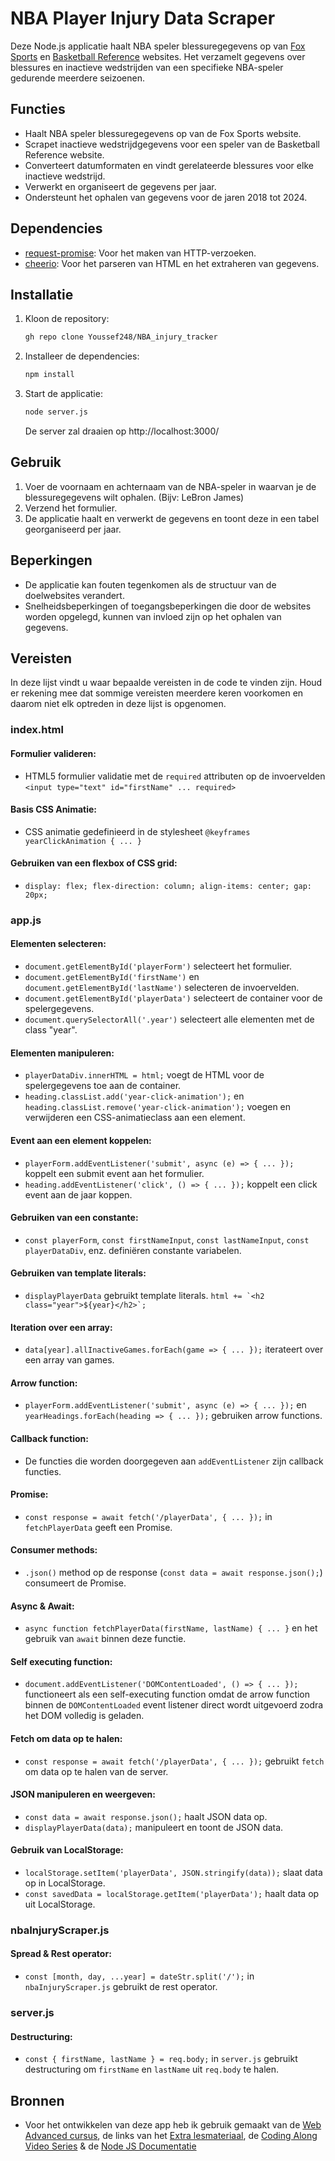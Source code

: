 # NBA Player Injury Data Scraper

Deze Node.js applicatie haalt NBA speler blessuregegevens op van [Fox Sports](https://www.foxsports.com/nba) en [Basketball Reference](https://www.basketball-reference.com/) websites. Het verzamelt gegevens over blessures en inactieve wedstrijden van een specifieke NBA-speler gedurende meerdere seizoenen.

## Functies

- Haalt NBA speler blessuregegevens op van de Fox Sports website.
- Scrapet inactieve wedstrijdgegevens voor een speler van de Basketball Reference website.
- Converteert datumformaten en vindt gerelateerde blessures voor elke inactieve wedstrijd.
- Verwerkt en organiseert de gegevens per jaar.
- Ondersteunt het ophalen van gegevens voor de jaren 2018 tot 2024.

## Dependencies

- [request-promise](https://www.npmjs.com/package/request-promise): Voor het maken van HTTP-verzoeken.
- [cheerio](https://www.npmjs.com/package/cheerio): Voor het parseren van HTML en het extraheren van gegevens.

## Installatie

1. Kloon de repository:

   ```bash
   gh repo clone Youssef248/NBA_injury_tracker
   ```

2. Installeer de dependencies:

   ```bash
   npm install
   ```

3. Start de applicatie:

   ```bash
   node server.js
   ```
   De server zal draaien op http://localhost:3000/

## Gebruik

1. Voer de voornaam en achternaam van de NBA-speler in waarvan je de blessuregegevens wilt ophalen. (Bijv: LeBron James)
2. Verzend het formulier.
3. De applicatie haalt en verwerkt de gegevens en toont deze in een tabel georganiseerd per jaar.

## Beperkingen

- De applicatie kan fouten tegenkomen als de structuur van de doelwebsites verandert.
- Snelheidsbeperkingen of toegangsbeperkingen die door de websites worden opgelegd, kunnen van invloed zijn op het ophalen van gegevens.

## Vereisten

In deze lijst vindt u waar bepaalde vereisten in de code te vinden zijn. Houd er rekening mee dat sommige vereisten meerdere keren voorkomen en daarom niet elk optreden in deze lijst is opgenomen.

### index.html

#### Formulier valideren:

  - HTML5 formulier validatie met de `required` attributen op de invoervelden `<input type="text" id="firstName" ... required>`

#### Basis CSS Animatie:

  - CSS animatie gedefinieerd in de stylesheet `@keyframes yearClickAnimation { ... }`

#### Gebruiken van een flexbox of CSS grid:

   - `display: flex; flex-direction: column; align-items: center; gap: 20px;`

### app.js

#### Elementen selecteren:

- `document.getElementById('playerForm')` selecteert het formulier.
- `document.getElementById('firstName')` en `document.getElementById('lastName')` selecteren de invoervelden.
- `document.getElementById('playerData')` selecteert de container voor de spelergegevens.
- `document.querySelectorAll('.year')` selecteert alle elementen met de class "year".

#### Elementen manipuleren:

- `playerDataDiv.innerHTML = html;` voegt de HTML voor de spelergegevens toe aan de container.
- `heading.classList.add('year-click-animation');` en `heading.classList.remove('year-click-animation');` voegen en verwijderen een CSS-animatieclass aan een element.

#### Event aan een element koppelen:

- `playerForm.addEventListener('submit', async (e) => { ... });` koppelt een submit event aan het formulier.
- `heading.addEventListener('click', () => { ... });` koppelt een click event aan de jaar koppen.

#### Gebruiken van een constante:

- `const playerForm`, `const firstNameInput`, `const lastNameInput`, `const playerDataDiv`, enz. definiëren constante variabelen.

#### Gebruiken van template literals:

- `displayPlayerData` gebruikt template literals. ``html += `<h2 class="year">${year}</h2>`;``

#### Iteration over een array:

- `data[year].allInactiveGames.forEach(game => { ... });` iterateert over een array van games.

#### Arrow function:

- `playerForm.addEventListener('submit', async (e) => { ... });` en `yearHeadings.forEach(heading => { ... });` gebruiken arrow functions.

#### Callback function:

- De functies die worden doorgegeven aan `addEventListener` zijn callback functies.

#### Promise:

- `const response = await fetch('/playerData', { ... });` in `fetchPlayerData` geeft een Promise.

#### Consumer methods:

- `.json()` method op de response (`const data = await response.json();`) consumeert de Promise.

#### Async & Await:

- `async function fetchPlayerData(firstName, lastName) { ... }` en het gebruik van `await` binnen deze functie.

#### Self executing function:

- `document.addEventListener('DOMContentLoaded', () => { ... });` functioneert als een self-executing function omdat de arrow function binnen de `DOMContentLoaded` event listener direct wordt uitgevoerd zodra het DOM volledig is geladen.

#### Fetch om data op te halen:

- `const response = await fetch('/playerData', { ... });` gebruikt `fetch` om data op te halen van de server.

#### JSON manipuleren en weergeven:

- `const data = await response.json();` haalt JSON data op.
- `displayPlayerData(data);` manipuleert en toont de JSON data.

#### Gebruik van LocalStorage:

- `localStorage.setItem('playerData', JSON.stringify(data));` slaat data op in LocalStorage.
- `const savedData = localStorage.getItem('playerData');` haalt data op uit LocalStorage.

### nbaInjuryScraper.js

#### Spread & Rest operator:

- `const [month, day, ...year] = dateStr.split('/');` in `nbaInjuryScraper.js` gebruikt de rest operator.

### server.js

#### Destructuring:

- `const { firstName, lastName } = req.body;` in `server.js` gebruikt destructuring om `firstName` en `lastName` uit `req.body` te halen.

## Bronnen
- Voor het ontwikkelen van deze app heb ik gebruik gemaakt van de [Web Advanced cursus](https://canvas.ehb.be/courses/33250/modules), de links van het [Extra lesmateriaal](https://canvas.ehb.be/courses/33250/pages/extra-lesmateriaal-zelfstudie?module_item_id=624677), de [Coding Along Video Series](https://www.youtube.com/playlist?list=PLGsnrfn8XzXhJUyCxjyvMmHDD-HbL2pDy) & de [Node JS Documentatie](https://nodejs.org/docs/latest/api/)

